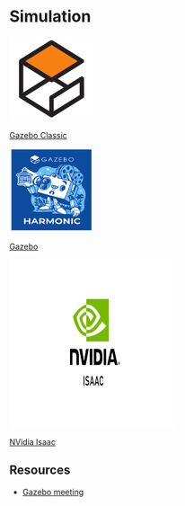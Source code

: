 # Simulation

<div class="grid-container">
     <div class="grid-item">
            <a href="Gazebo_Classic">
            <img src="images/gazebo.png"  width="150" height="150">
            <p>Gazebo Classic</p></a>
        </div>
    <div class="grid-item">
       <a href="Gazebo">
            <img src="images/gazebo_harminic.png"  width="150" height="150">
            <p>Gazebo</p></a>
    </div>
    <div class="grid-item">
        <a href="nvidia_issac">
            <img src="images/nvidia_isaac.png"  width="300" height="300">
            <p>NVidia Isaac</p></a>
    </div>
   </div>


## Resources
- [Gazebo meeting](https://vimeo.com/osrfoundation)

